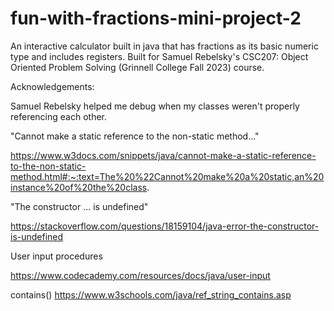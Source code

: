 # fun-with-fractions-mini-project-2
An interactive calculator built in java that has fractions as its basic numeric type and includes registers. Built for Samuel Rebelsky's CSC207: Object Oriented Problem Solving (Grinnell College Fall 2023) course.


Acknowledgements:

Samuel Rebelsky helped me debug when my classes weren't properly referencing each other.

"Cannot make a static reference to the non-static method..."

https://www.w3docs.com/snippets/java/cannot-make-a-static-reference-to-the-non-static-method.html#:~:text=The%20%22Cannot%20make%20a%20static,an%20instance%20of%20the%20class.

"The constructor ... is undefined"

https://stackoverflow.com/questions/18159104/java-error-the-constructor-is-undefined

User input procedures

https://www.codecademy.com/resources/docs/java/user-input 

contains()
https://www.w3schools.com/java/ref_string_contains.asp
